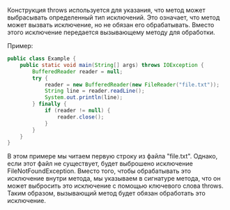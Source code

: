 Конструкция throws используется для указания, что метод может выбрасывать определенный тип исключений. Это означает, что
метод может вызвать исключение, но не обязан его обрабатывать. Вместо этого исключение передается вызывающему методу для
обработки.

Пример:

```java
public class Example {
    public static void main(String[] args) throws IOException {
        BufferedReader reader = null;
        try {
            reader = new BufferedReader(new FileReader("file.txt"));
            String line = reader.readLine();
            System.out.println(line);
        } finally {
            if (reader != null) {
                reader.close();
            }
        }
    }
}
```

В этом примере мы читаем первую строку из файла "file.txt". Однако, если этот файл не существует, будет выброшено
исключение FileNotFoundException. Вместо того, чтобы обрабатывать это исключение внутри метода, мы указываем в сигнатуре
метода, что он может выбросить это исключение с помощью ключевого слова throws. Таким образом, вызывающий метод будет
обязан обработать это исключение.